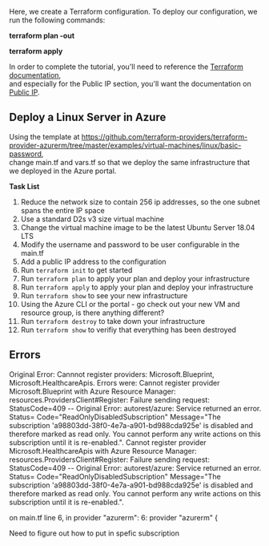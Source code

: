 Here, we create a Terraform configuration. To deploy our configuration, we run the following commands:

**terraform plan -out <filename>**

**terraform apply**  

In order to complete the tutorial, you'll need to reference the [Terraform documentation](https://www.terraform.io/docs/providers/azurerm/index.html),   
and especially for the Public IP section, you'll want the documentation on [Public IP](https://registry.terraform.io/providers/hashicorp/azurerm/latest/docs/resources/public_ip).  



## Deploy a Linux Server in Azure

Using the template at https://github.com/terraform-providers/terraform-provider-azurerm/tree/master/examples/virtual-machines/linux/basic-password,   
change main.tf and vars.tf so that we deploy the same infrastructure that we deployed in the Azure portal.  

**Task List**

1. Reduce the network size to contain 256 ip addresses, so the one subnet spans the entire IP space
2. Use a standard D2s v3 size virtual machine 
3. Change the virtual machine image to be the latest Ubuntu Server 18.04 LTS 
4. Modify the username and password to be user configurable in the main.tf
5. Add a public IP address to the configuration 
6. Run `terraform init` to get started 
7. Run `terraform plan` to apply your plan and deploy your infrastructure 
8. Run `terraform apply` to apply your plan and deploy your infrastructure 
9. Run `terraform show` to see your new infrastructure 
10. Using the Azure CLI or the portal - go check out your new VM and resource group, is there anything different?
11. Run `terraform destroy` to take down your infrastructure 
12. Run `terraform show` to verifiy that everything has been destroyed 
 
## Errors 


Original Error: Cannnot register providers: Microsoft.Blueprint, Microsoft.HealthcareApis. Errors were: Cannot register provider Microsoft.Blueprint with Azure Resource Manager: resources.ProvidersClient#Register: Failure sending request: StatusCode=409 -- Original Error: autorest/azure: Service returned an error. Status=<nil> Code="ReadOnlyDisabledSubscription" Message="The subscription 'a98803dd-38f0-4e7a-a901-bd988cda925e' is disabled and therefore marked as read only. You cannot perform any write actions on this subscription until it is re-enabled.".
Cannot register provider Microsoft.HealthcareApis with Azure Resource Manager: resources.ProvidersClient#Register: Failure sending request: StatusCode=409 -- Original Error: autorest/azure: Service returned an error. Status=<nil> Code="ReadOnlyDisabledSubscription" Message="The subscription 'a98803dd-38f0-4e7a-a901-bd988cda925e' is disabled and therefore marked as read only. You cannot perform any write actions on this subscription until it is re-enabled.".

  on main.tf line 6, in provider "azurerm":
   6: provider "azurerm" {

Need to figure out how to put in spefic subscription 













